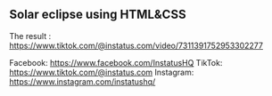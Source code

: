 ## Solar eclipse using HTML&CSS
The result : https://www.tiktok.com/@instatus.com/video/7311391752953302277

Facebook: https://www.facebook.com/InstatusHQ
TikTok: https://www.tiktok.com/@instatus.com
Instagram: https://www.instagram.com/instatushq/